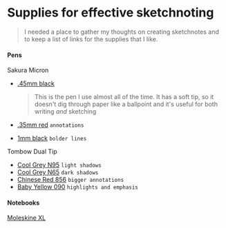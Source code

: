 # Supplies for effective sketchnoting
> I needed a place to gather my thoughts on creating sketchnotes and to keep a list of links for the supplies that I like.

#### Pens

Sakura Micron
- [.45mm black](http://amzn.com/B007OQ2RPE)
  
  > This is the pen I use almost all of the time. It has a soft tip, so it doesn't dig through paper like a ballpoint and it's useful for both writing _and_ sketching
- [.35mm red](http://amzn.com/B0019CZZBW) `annotations`
- [1mm black](http://amzn.com/B0026HL23Y) `bolder lines`

Tombow Dual Tip
- [Cool Grey N95](http://amzn.com/B000KNQ0NS) `light shadows`
- [Cool Grey N65](http://amzn.com/B000KNJUOY) `dark shadows`
- [Chinese Red 856](http://amzn.com/B000XAORFQ) `bigger annotations`
- [Baby Yellow 090](http://amzn.com/B000KNJUBW) `highlights and emphasis`

#### Notebooks
[Moleskine XL](http://amzn.com/8883707265)
